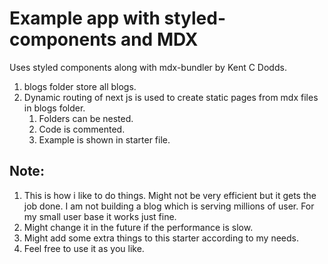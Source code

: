 # Example app with styled-components and MDX

Uses styled components along with mdx-bundler  by Kent C Dodds.

1. blogs folder store all blogs.
2. Dynamic routing of next js is used to create static pages from mdx files in blogs folder.
   1. Folders can be nested.
   2. Code is commented.
   3. Example is shown in starter file.

## Note:

1. This is how i like to do things. Might not be very efficient but it gets the job done. I am not building a blog which is serving millions of user. For my small user base it works just fine. 
2. Might change it in the future if the performance is slow.
3. Might add some extra things to this starter according to my needs.
4. Feel free to use it as you like.
